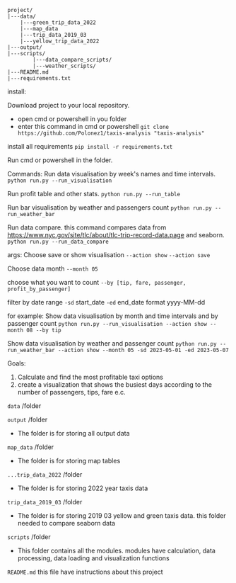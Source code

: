 ```
project/
|---data/
    |---green_trip_data_2022
    |---map_data
    |---trip_data_2019_03
    |---yellow_trip_data_2022
|---output/
|---scripts/
        |---data_compare_scripts/
        |---weather_scripts/
|---README.md
|---requirements.txt
```
install:

Download project to your local repository.
- open cmd or powershell in you folder
- enter this command in cmd or powershell
```git clone https://github.com/Polonez1/taxis-analysis "taxis-analysis"```

install all requirements
```pip install -r requirements.txt```

Run cmd or powershell in the folder.

Commands:
Run data visualisation by week's names and time intervals. 
```python run.py --run_visualisation```

Run profit table and other stats.
```python run.py --run_table```

Run bar visualisation by weather and passengers count
```python run.py --run_weather_bar```

Run data compare. this command compares data from https://www.nyc.gov/site/tlc/about/tlc-trip-record-data.page and seaborn.
```python run.py --run_data_compare```

args:
Choose save or show visualisation
```--action show```
```--action save```

Choose data month
```--month 05```

choose what you want to count
```--by [tip, fare, passenger, profit_by_passenger]```

filter by date range
```-sd``` start_date
```-ed``` end_date
format yyyy-MM-dd

for example:
Show data visualisation by month and time intervals and by passenger count
```python run.py --run_visualisation --action show --month 08 --by tip```

Show data visualisation by weather and passenger count
```python run.py --run_weather_bar --action show --month 05 -sd 2023-05-01 -ed 2023-05-07```


Goals:
1. Calculate and find the most profitable taxi options
2. create a visualization that shows the busiest days according to the number of passengers, tips, fare e.c.

```data``` 
/folder

```output``` 
/folder
- The folder is for storing all output data

```map_data```
/folder 
- The folder is for storing map tables
    
 ```...trip_data_2022``` 
 /folder 
 - The folder is for storing 2022 year taxis data

  ```trip_data_2019_03``` 
 /folder 
 - The folder is for storing 2019 03 yellow and green taxis data. this folder needed to compare seaborn data
    
```scripts```
/folder 
- This folder contains all the modules. modules have calculation, data processing, data loading and visualization functions

```README.md``` 
this file have instructions about this project

